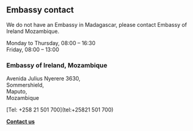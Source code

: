 ## Embassy contact

We do not have an Embassy in Madagascar, please contact Embassy of Ireland Mozambique.

Monday to Thursday, 08:00 – 16:30  
Friday, 08:00 – 13:00

### Embassy of Ireland, Mozambique

Avenida Julius Nyerere 3630,   
Sommershield,   
Maputo,   
Mozambique

[Tel: +258 21 501 700](tel:+25821 501 700)

[**Contact us**](/en/mozambique/maputo/contact/)
